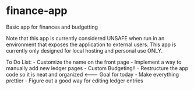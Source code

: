 # finance-app
Basic app for finances and budgetting

Note that this app is currently considered UNSAFE when run in an environment that exposes 
the application to external users. This app is currently only designed for local hosting 
and personal use ONLY.


To Do List:
    - Customize the name on the front page
    - Implement a way to manually add new ledger pages
    - Custom Budgeting!!
    - Restructure the app code so it is neat and organized <--- Goal for today
    - Make everything prettier
    - Figure out a good way for editing ledger entries